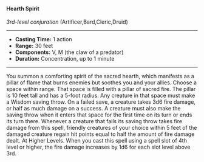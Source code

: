 #### Hearth Spirit
*3rd-level conjuration* (Artificer,Bard,Cleric,Druid)
___
- **Casting Time:** 1 action
- **Range:** 30 feet
- **Components:** V, M (the claw of a predator)
- **Duration:** Concentration, up to 1 minute
---
You summon a comforting spirit of the sacred
hearth, which manifests as a pillar of flame that
burns enemies but soothes you and your allies.
Choose a space within range. That space is filled
with a pillar of sacred fire. The pillar is 10 feet tall
and has a 5-foot radius. Any creature in that space
must make a Wisdom saving throw. On a failed
save, a creature takes 3d6 fire damage, or half as
much damage on a success. A creature must also
make the saving throw when it enters that space for
the first time on its turn or ends its turn there.
Whenever a creature that fails its saving throw
takes fire damage from this spell, friendly creatures
of your choice within 5 feet of the damaged creature
regain hit points equal to half the amount of fire
damage dealt.
At Higher Levels.  When you cast this spell using
a spell slot of 4th level or higher, the fire damage
increases by 1d6 for each slot level above 3rd.
